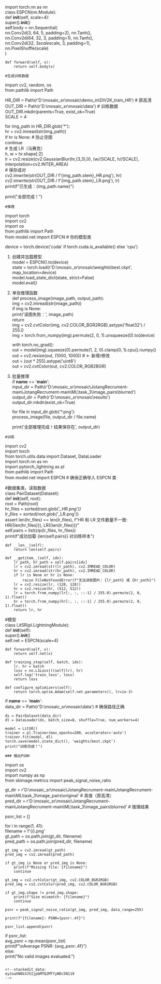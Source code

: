
import torch.nn as nn  
class ESPCN(nn.Module):  
    def __init__(self, scale=4):  
        super().__init__()  
        self.body = nn.Sequential(  
            nn.Conv2d(3, 64, 5, padding=2), nn.Tanh(),  
            nn.Conv2d(64, 32, 3, padding=1), nn.Tanh(),  
            nn.Conv2d(32, 3*scale*scale, 3, padding=1),  
            nn.PixelShuffle(scale)  
        )  
  
    def forward(self, x):  
        return self.body(x)
  ```
#生成训练数据
```
  import cv2, random, os  
from pathlib import Path  
  
HR_DIR   = Path(r'D:\mosaic_sr\mosaic\demo_in\DIV2K_train_HR')  # 原高清  
OUT_DIR  = Path(r'D:\mosaic_sr\mosaic\data')                     # 训练数据  
OUT_DIR.mkdir(parents=True, exist_ok=True)  
SCALE = 4  
  
for img_path in HR_DIR.glob('*'):  
    hr = cv2.imread(str(img_path))  
    if hr is None:                # 防止空图  
        continue  
    # 生成 LR（马赛克）  
    h, w = hr.shape[:2]  
    lr   = cv2.resize(cv2.GaussianBlur(hr,(3,3),0), (w//SCALE, h//SCALE), interpolation=cv2.INTER_AREA)  
    # 保存成对  
    cv2.imwrite(str(OUT_DIR / f'{img_path.stem}_HR.png'), hr)  
    cv2.imwrite(str(OUT_DIR / f'{img_path.stem}_LR.png'), lr)  
    print(f"已生成：{img_path.name}")  
  
print("全部完成！")
```
#推理
```
import torch  
import cv2  
import os  
from pathlib import Path  
from model.net import ESPCN   # 你的模型类  
  
device = torch.device('cuda' if torch.cuda.is_available() else 'cpu')  
  
1. 创建并加载模型  
model = ESPCN().to(device)  
state = torch.load(r'D:\mosaic_sr\mosaic\weights\best.ckpt', map_location=device)  
model.load_state_dict(state, strict=False)  
model.eval()  
  
 2. 单张推理函数  
def process_image(image_path, output_path):  
    img = cv2.imread(str(image_path))  
    if img is None:  
        print('读图失败：', image_path)  
        return  
    img = cv2.cvtColor(img, cv2.COLOR_BGR2RGB).astype('float32') / 255.0  
    img = torch.from_numpy(img).permute(2, 0, 1).unsqueeze(0).to(device)  
  
    with torch.no_grad():  
        out = model(img).squeeze(0).permute(1, 2, 0).clamp(0, 1).cpu().numpy()  
    out = cv2.resize(out, (1000, 1000))  # ← 新增/修改  
    out = (out * 255).astype('uint8')  
    out = cv2.cvtColor(out, cv2.COLOR_RGB2BGR)  
  
3. 批量推理  
if __name__ == '__main__':  
    input_dir  = Path(r'D:\mosaic_sr\mosaic\JotangRecrument-main\JotangRecrument-main\ML\task_3\image_pairs\blurred')  
    output_dir = Path(r'D:\mosaic_sr\mosaic\results')  
    output_dir.mkdir(exist_ok=True)  
  
    for file in input_dir.glob('*.png'):  
        process_image(file, output_dir / file.name)  
  
    print('全部推理完成！结果保存在', output_dir)
```
#训练
```
import cv2  
import torch  
from torch.utils.data import Dataset, DataLoader  
import torch.nn as nn  
import pytorch_lightning as pl  
from pathlib import Path  
from model.net import ESPCN  # 确保正确导入 ESPCN 类  
  
#数据集类，读取数据  
class PairDataset(Dataset):  
    def __init__(self, root):  
        root = Path(root)  
        hr_files = sorted(root.glob('*_HR.png'))  
        lr_files = sorted(root.glob('*_LR.png'))  
        assert len(hr_files) == len(lr_files), f"HR 和 LR 文件数量不一致: HR({len(hr_files)}), LR({len(lr_files)})"  
        self.pairs = list(zip(lr_files, hr_files))  
        print(f"成功加载 {len(self.pairs)} 对训练样本")  
  
    def __len__(self):  
        return len(self.pairs)  
  
    def __getitem__(self, idx):  
        lr_path, hr_path = self.pairs[idx]  
        lr = cv2.imread(str(lr_path), cv2.IMREAD_COLOR)  
        hr = cv2.imread(str(hr_path), cv2.IMREAD_COLOR)  
        if lr is None or hr is None:  
            raise FileNotFoundError(f"无法读取图片: {lr_path} 或 {hr_path}")  
        lr = cv2.resize(lr, (128, 128))  
        hr = cv2.resize(hr, (512, 512))  
        lr = torch.from_numpy(lr[:, :, ::-1] / 255.0).permute(2, 0, 1).float()  
        hr = torch.from_numpy(hr[:, :, ::-1] / 255.0).permute(2, 0, 1).float()  
        return lr, hr  
  
#模型  
class LitSR(pl.LightningModule):  
    def __init__(self):  
        super().__init__()  
        self.net = ESPCN(scale=4)  
  
    def forward(self, x):  
        return self.net(x)  
  
    def training_step(self, batch, idx):  
        lr, hr = batch  
        loss = nn.L1Loss()(self(lr), hr)  
        self.log('train_loss', loss)  
        return loss  
  
    def configure_optimizers(self):  
        return torch.optim.Adam(self.net.parameters(), lr=1e-3)  
  
if __name__ == '__main__':  
    data_dir = Path(r'D:\mosaic_sr\mosaic\data')  # 确保路径正确  
  
    ds = PairDataset(data_dir)  
    dl = DataLoader(ds, batch_size=8, shuffle=True, num_workers=4)  
  
    model = LitSR()  
    trainer = pl.Trainer(max_epochs=200, accelerator='auto')  
    trainer.fit(model, dl)  
    torch.save(model.state_dict(), 'weights/best.ckpt')  
    print("训练完成！")
```
### 输出PSNR
```
import os  
import cv2  
import numpy as np  
from skimage.metrics import peak_signal_noise_ratio  
  
gt_dir   = r'D:\mosaic_sr\mosaic\JotangRecrument-main\JotangRecrument-main\ML\task_3\image_pairs\original'   # 真值（原高清）  
pred_dir = r'D:\mosaic_sr\mosaic\JotangRecrument-main\JotangRecrument-main\ML\task_3\image_pairs\blurred'    # 推理结果  
  
psnr_list = []  
  
for i in range(1, 41):  
    filename = f'{i}.png'  
    gt_path = os.path.join(gt_dir, filename)  
    pred_path = os.path.join(pred_dir, filename)  
  
    gt_img = cv2.imread(gt_path)  
    pred_img = cv2.imread(pred_path)  
  
    if gt_img is None or pred_img is None:  
        print(f"Missing file: {filename}")  
        continue  
  
    gt_img = cv2.cvtColor(gt_img, cv2.COLOR_BGR2RGB)  
    pred_img = cv2.cvtColor(pred_img, cv2.COLOR_BGR2RGB)  
  
    if gt_img.shape != pred_img.shape:  
        print(f"Size mismatch: {filename}")  
        continue  
  
    psnr = peak_signal_noise_ratio(gt_img, pred_img, data_range=255)  
  
    print(f"{filename}: PSNR={psnr:.4f}")  
  
    psnr_list.append(psnr)  
  
if psnr_list:  
    avg_psnr = np.mean(psnr_list)  
    print(f"\nAverage PSNR: {avg_psnr:.4f}")  
else:  
    print("No valid images evaluated.")
 ```

<!--stackedit_data:
eyJoaXN0b3J5IjpbMTQ2MTYyNDc5N119
-->
